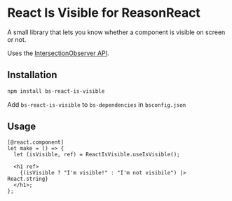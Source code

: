 # React Is Visible for ReasonReact

A small library that lets you know whether a component is visible on screen or not.

Uses the [IntersectionObserver API](https://developer.mozilla.org/en-US/docs/Web/API/IntersectionObserver).

## Installation

```bash
npm install bs-react-is-visible
```

Add `bs-react-is-visible` to `bs-dependencies` in `bsconfig.json`

## Usage

```reasonml
[@react.component]
let make = () => {
  let (isVisible, ref) = ReactIsVisible.useIsVisible();

  <h1 ref>
    {(isVisible ? "I'm visible!" : "I'm not visibile") |> React.string}
  </h1>;
};
```
